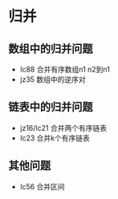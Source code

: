 # 归并

## 数组中的归并问题

- lc88 合并有序数组n1 n2到n1
- jz35 数组中的逆序对

## 链表中的归并问题

- jz16/lc21 合并两个有序链表
- lc23 合并k个有序链表

## 其他问题

- lc56 合并区间